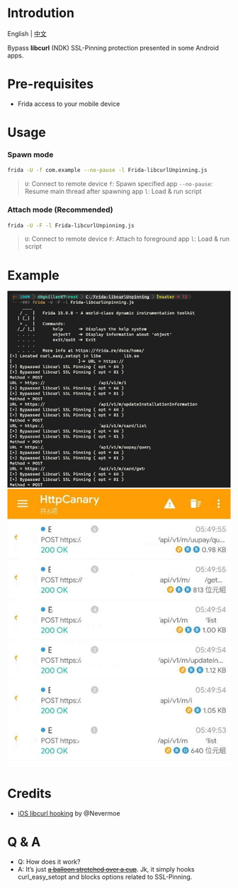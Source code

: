 # Introdution
English | [中文](README_tw.md)

Bypass **libcurl** (NDK) SSL-Pinning protection presented in some Android apps.

# Pre-requisites
- Frida access to your mobile device

# Usage
### Spawn mode
```bash
frida -U -f com.example --no-pause -l Frida-libcurlUnpinning.js
```
> `U`: Connect to remote device
  `f`: Spawn specified app
  `--no-pause`: Resume main thread after spawning app
  `l`: Load & run script

### Attach mode **(Recommended)**
```bash
frida -U -F -l Frida-libcurlUnpinning.js
```
> `U`: Connect to remote device
  `F`: Attach to foreground app
  `l`: Load & run script

# Example
![](README/images/cli.jpg)
![](README/images/after.jpg)

# Credits
- [iOS libcurl hooking](https://www.nevermoe.com/2016/05/30/hook-ios%E7%9A%84libcurl/) by @Nevermoe

# Q & A
- Q: How does it work?
- A: It’s just ~~[a balloon stretched over a cup](https://www.youtube.com/watch?v=QRiQXCkw3rs)~~. Jk, it simply hooks curl_easy_setopt and blocks options related to SSL-Pinning.